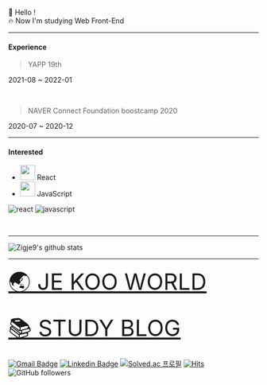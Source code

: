 👋 Hello !
<br/>
🔥 Now I'm studying Web Front-End 

---
#### Experience
> YAPP 19th

2021-08 ~ 2022-01

<br/>

> NAVER Connect Foundation boostcamp 2020

2020-07 ~ 2020-12

---
#### Interested 
- <img src="https://i.imgur.com/dXxLDXd.png" width="30px" height="30px"> React 
- <img src="https://i.imgur.com/ONpHudP.png" width="30px" height="30px"> JavaScript 

![react](https://img.shields.io/badge/react-white?logo=react)
![javascript](https://img.shields.io/badge/javascript-yellow?logo=javascript)
<br/>

<br/>

---

<div>
  
![Zigje9's github stats](https://github-readme-stats.vercel.app/api?username=Zigje9&show_icons=true&theme=cobalt)

</div>

---

<a href="http://www.zigje9.kro.kr" style="font-size: 45px">🌏 JE KOO WORLD</a>
<br/>
<br/>
<a href="https://velog.io/@zigje9" style="font-size: 45px">📚 STUDY BLOG</a>
<br/>
<br/>
[![Gmail Badge](https://img.shields.io/badge/Gmail-d14836?style=flat-square&logo=Gmail&logoColor=white&link=mailto:pjkwprn@gmail.com)](mailto:pjkwprn@gmail.com)
[![Linkedin Badge](https://img.shields.io/badge/-LinkedIn-blue?style=flat-square&logo=Linkedin&logoColor=white&link=https://www.linkedin.com/in/jekoo-park-316a781b4/)](https://www.linkedin.com/in/jekoo-park-316a781b4/)
[![Solved.ac
프로필](http://mazassumnida.wtf/api/mini/generate_badge?boj=pjk3015)](https://solved.ac/pjk3015})
[![Hits](https://hits.seeyoufarm.com/api/count/incr/badge.svg?url=https%3A%2F%2Fgithub.com%2Fzzsza)](https://hits.seeyoufarm.com) 
![GitHub followers](https://img.shields.io/github/followers/zigje9?style=social)

